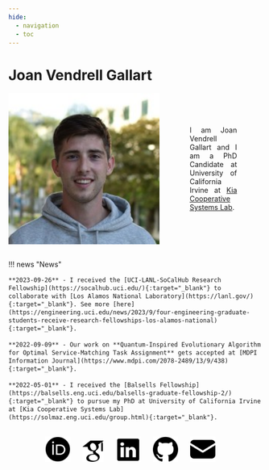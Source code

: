 ```yaml
---
hide:
  - navigation
  - toc
---
```

<style>
  :root {
    --contact-icon-filter: invert(0%);
  }
  [data-md-color-scheme="slate"] {
    --contact-icon-filter: invert(100%);
  }
  .contact-icon {
    filter: var(--contact-icon-filter);
  }
  /* Set the initial color */
  a:hover {
      /* Set the color on hover */
      filter: brightness(100%) invert(80%);
      transition: filter 0.3s ease-in-out;
  }
  .img-text {
    display: flex;
  }
  .img-text-div {
    margin-right: 50px;
    margin-left: 50px;
  }
  @media screen and (max-width: 800px) {
    .img-text {
      flex-direction: column;
    }
    .img-text-div {
      margin-right: 20px;
      margin-left: 20px;
    }
  }
  @media screen and (max-width: 600px) {
    .img-text-div {
      margin-right: 5px;
      margin-left: 5px;
    }
  }
</style>

# Joan Vendrell Gallart
<div class="img-text" style="align-items: center;">
  <img style="float: right; margin-right: 10px;" width="300" height="300" src="./assets/me.jfif" />
  <br clear="left"/>
  <div class="img-text-div" style="text-align: justify;"> 
    I am Joan Vendrell Gallart and I am a PhD Candidate at University of California Irvine at <a href="https://solmaz.eng.uci.edu/group.html" target="_blank">Kia Cooperative Systems Lab</a>.
  </div>
</div>
<br clear="left"/>

!!! news "News"

    **2023-09-26** - I received the [UCI-LANL-SoCalHub Research Fellowship](https://socalhub.uci.edu/){:target="_blank"} to collaborate with [Los Alamos National Laboratory](https://lanl.gov/){:target="_blank"}. See more [here](https://engineering.uci.edu/news/2023/9/four-engineering-graduate-students-receive-research-fellowships-los-alamos-national){:target="_blank"}.

    **2022-09-09** - Our work on **Quantum-Inspired Evolutionary Algorithm for Optimal Service-Matching Task Assignment** gets accepted at [MDPI Information Journal](https://www.mdpi.com/2078-2489/13/9/438){:target="_blank"}.

    **2022-05-01** - I received the [Balsells Fellowship](https://balsells.eng.uci.edu/balsells-graduate-fellowship-2/){:target="_blank"} to pursue my PhD at University of California Irvine at [Kia Cooperative Systems Lab](https://solmaz.eng.uci.edu/group.html){:target="_blank"}.

<br clear="left"/>
<div style="align-items: center; display: block; text-align: center;">
  <a class="contact-icon" target="_blank" href="https://orcid.org/0000-0002-3645-8692"> <img style="float: center; margin-right: 20px" width="50" height="50" src="./assets/ORCIDiD.png"></a>
  <a class="contact-icon" target="_blank" href="https://scholar.google.com/citations?user=3BNbIzQAAAAJ"> <img style="float: center; margin-right: 20px" width="42" height="42" src="./assets/googlescholar.png"></a>
  <a class="contact-icon" target="_blank" href="https://www.linkedin.com/in/joan-vendrell-gallart"> <img style="float: center; margin-right: 20px" width="50" height="50" src="./assets/linkedin.png"></a>
  <a class="contact-icon" target="_blank" href="https://github.com/joanvend"> <img style="float: center; margin-right: 20px" width="50" height="50" src="./assets/github.png"></a>
  <a class="contact-icon" target="_blank" href="mailto:jvendrel@uci.edu"> <img style="float: center; margin-right: 20px" width="50" height="50" src="./assets/mail.png"></a>
</div>
